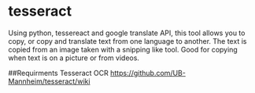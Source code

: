 # tesseract
Using python, tessereact and google translate API, this tool allows you to copy, or copy and translate text from one language to another. The text is copied from an image taken with a snipping like tool. Good for copying when text is on a picture or from videos.

##Requirments
Tesseract OCR
https://github.com/UB-Mannheim/tesseract/wiki